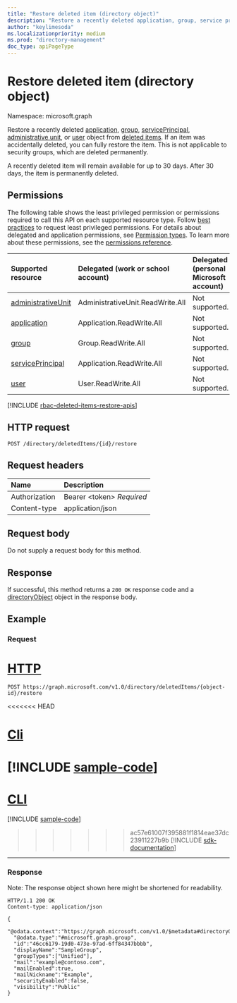 ```yaml
---
title: "Restore deleted item (directory object)"
description: "Restore a recently deleted application, group, service principal, or user from deleted items."
author: "keylimesoda"
ms.localizationpriority: medium
ms.prod: "directory-management"
doc_type: apiPageType
---
```


# Restore deleted item (directory object)

Namespace: microsoft.graph

Restore a recently deleted [application](../resources/application.md), [group](../resources/group.md), [servicePrincipal](../resources/serviceprincipal.md), [administrative unit](../resources/administrativeunit.md), or [user](../resources/user.md) object from [deleted items](../resources/directory.md). If an item was accidentally deleted, you can fully restore the item. This is not applicable to security groups, which are deleted permanently.

A recently deleted item will remain available for up to 30 days. After 30 days, the item is permanently deleted.

## Permissions

The following table shows the least privileged permission or permissions required to call this API on each supported resource type. Follow [best practices](/graph/permissions-overview#best-practices-for-using-microsoft-graph-permissions) to request least privileged permissions. For details about delegated and application permissions, see [Permission types](/graph/permissions-overview#permission-types). To learn more about these permissions, see the [permissions reference](/graph/permissions-reference).

| Supported resource | Delegated (work or school account) | Delegated (personal Microsoft account) | Application |
|:-|:-|:-|:-|
| [administrativeUnit](../resources/administrativeunit.md) | AdministrativeUnit.ReadWrite.All | Not supported. | AdministrativeUnit.ReadWrite.All |
| [application](../resources/application.md) | Application.ReadWrite.All | Not supported. | Application.ReadWrite.OwnedBy |
| [group](../resources/group.md) | Group.ReadWrite.All | Not supported. | Not supported. |
| [servicePrincipal](../resources/serviceprincipal.md) | Application.ReadWrite.All | Not supported. | Application.ReadWrite.OwnedBy |
| [user](../resources/user.md) | User.ReadWrite.All | Not supported. | Not supported. |

[!INCLUDE [rbac-deleted-items-restore-apis](../includes/rbac-for-apis/rbac-deleted-items-restore-apis.md)]

## HTTP request
<!-- { "blockType": "ignored" } -->
```http
POST /directory/deletedItems/{id}/restore
```

## Request headers
| Name       | Description|
|:---------------|:----------|
| Authorization  | Bearer &lt;token&gt; *Required*|
| Content-type | application/json |

## Request body
Do not supply a request body for this method.

## Response

If successful, this method returns a `200 OK` response code and a [directoryObject](../resources/directoryobject.md) object in the response body.

## Example
### Request


# [HTTP](#tab/http)
<!-- {
  "blockType": "request",
  "name": "restore_directory_deleteditem"
}-->
```http
POST https://graph.microsoft.com/v1.0/directory/deletedItems/{object-id}/restore
```

<<<<<<< HEAD
# [Cli](#tab/cli)
[!INCLUDE [sample-code](../includes/snippets/cli/create-directoryobject-from-directory-cli-snippets.md)]
=======
# [CLI](#tab/cli)
[!INCLUDE [sample-code](../includes/snippets/cli/restore-directory-deleteditem-cli-snippets.md)]
>>>>>>> ac57e61007f395881f1814eae37dc23911227b9b
[!INCLUDE [sdk-documentation](../includes/snippets/snippets-sdk-documentation-link.md)]

---

### Response
Note: The response object shown here might be shortened for readability.
<!-- {
  "blockType": "response",
  "truncated": true,
  "@odata.type": "microsoft.graph.directoryObject"
} -->
```http
HTTP/1.1 200 OK
Content-type: application/json

{
  "@odata.context":"https://graph.microsoft.com/v1.0/$metadata#directoryObjects/$entity",
  "@odata.type":"#microsoft.graph.group",
  "id":"46cc6179-19d0-473e-97ad-6ff84347bbbb",
  "displayName":"SampleGroup",
  "groupTypes":["Unified"],
  "mail":"example@contoso.com",
  "mailEnabled":true,
  "mailNickname":"Example",
  "securityEnabled":false,
  "visibility":"Public"
}
```

<!-- uuid: 8fcb5dbc-d5aa-4681-8e31-b001d5168d79
2015-10-25 14:57:30 UTC -->
<!-- {
  "type": "#page.annotation",
  "description": "Create deletedItem",
  "keywords": "",
  "section": "documentation",
  "tocPath": "",
  "suppressions": [
  ]
}-->

